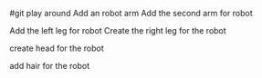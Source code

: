 #git play around
Add an robot arm
Add the second arm for robot 

Add the left leg for robot
Create the right leg for the robot

create head for the robot

add hair for the robot